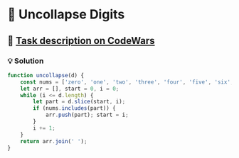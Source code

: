 # 📝 Uncollapse Digits

## 🔗 [Task description on CodeWars](https://www.codewars.com/kata/5a626fc7fd56cb63c300008c)

### 💡 Solution

```javascript
function uncollapse(d) {
    const nums = ['zero', 'one', 'two', 'three', 'four', 'five', 'six', 'seven', 'eight', 'nine'];
    let arr = [], start = 0, i = 0;
    while (i <= d.length) {
        let part = d.slice(start, i);
        if (nums.includes(part)) {
            arr.push(part); start = i;
        }
        i += 1;
    }
    return arr.join(' ');
}
```
